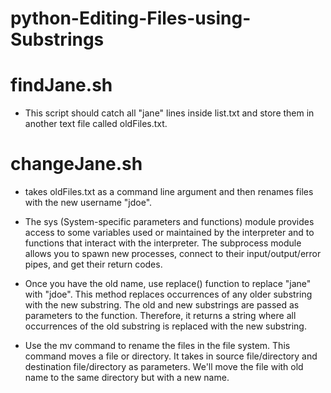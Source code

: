 # python-Editing-Files-using-Substrings

# findJane.sh
- This script should catch all "jane" lines inside list.txt and store them in another text file called oldFiles.txt.

# changeJane.sh
-  takes oldFiles.txt as a command line argument and then renames files with the new username "jdoe". 

- The sys (System-specific parameters and functions) module provides access to some variables used or maintained by the interpreter and to functions that interact with the interpreter. The subprocess module allows you to spawn new processes, connect to their input/output/error pipes, and get their return codes.

- Once you have the old name, use replace() function to replace "jane" with "jdoe". This method replaces occurrences of any older substring with the new substring. The old and new substrings are passed as parameters to the function. Therefore, it returns a string where all occurrences of the old substring is replaced with the new substring.

- Use the mv command to rename the files in the file system. This command moves a file or directory. It takes in source file/directory and destination file/directory as parameters. We'll move the file with old name to the same directory but with a new name.


